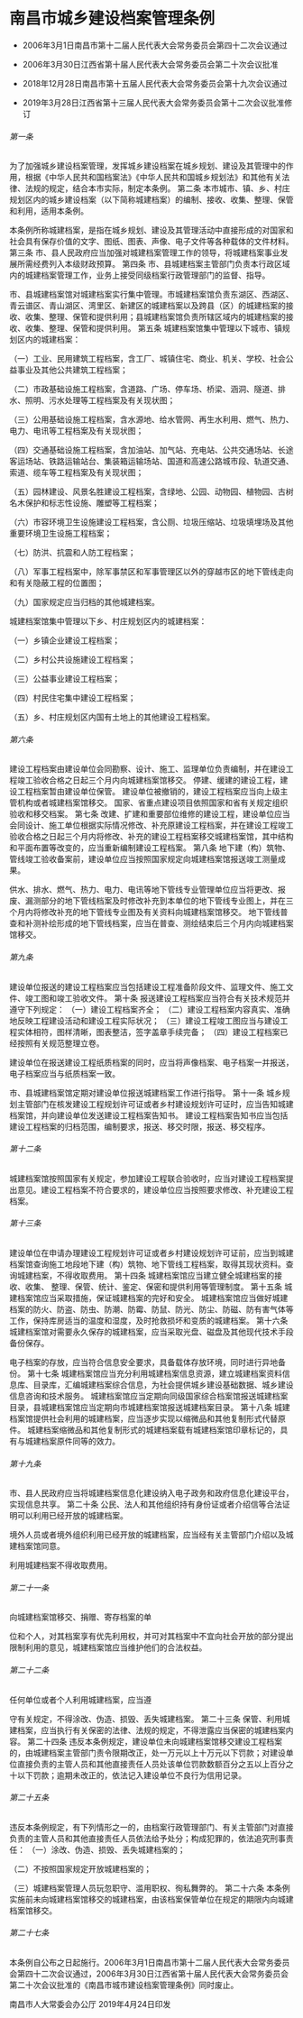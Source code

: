 # 南昌市城乡建设档案管理条例

- 2006年3月1日南昌市第十二届人民代表大会常务委员会第四十二次会议通过

- 2006年3月30日江西省第十届人民代表大会常务委员会第二十次会议批准

- 2018年12月28日南昌市第十五届人民代表大会常务委员会第十九次会议通过

- 2019年3月28日江西省第十三届人民代表大会常务委员会第十二次会议批准修订

<!-- INFO END -->

###### 第一条

为了加强城乡建设档案管理，发挥城乡建设档案在城乡规划、建设及其管理中的作用，根据《中华人民共和国档案法》《中华人民共和国城乡规划法》和其他有关法律、法规的规定，结合本市实际，制定本条例。 第二条 本市城市、镇、乡、村庄规划区内的城乡建设档案（以下简称城建档案）的编制、接收、收集、整理、保管和利用，适用本条例。

本条例所称城建档案，是指在城乡规划、建设及其管理活动中直接形成的对国家和社会具有保存价值的文字、图纸、图表、声像、电子文件等各种载体的文件材料。 第三条 市、县人民政府应当加强对城建档案管理工作的领导，将城建档案事业发展所需经费列入本级财政预算。 第四条 市、县城建档案主管部门负责本行政区域内的城建档案管理工作，业务上接受同级档案行政管理部门的监督、指导。

市、县城建档案馆对城建档案实行集中管理。市城建档案馆负责东湖区、西湖区、青云谱区、青山湖区、湾里区、新建区的城建档案以及跨县（区）的城建档案的接收、收集、整理、保管和提供利用；县城建档案馆负责所辖区域内的城建档案的接收、收集、整理、保管和提供利用。 第五条 城建档案馆集中管理以下城市、镇规划区内的城建档案：

（一）工业、民用建筑工程档案，含工厂、城镇住宅、商业、机关、学校、社会公益事业及其他公共建筑工程档案；

（二）市政基础设施工程档案，含道路、广场、停车场、桥梁、涵洞、隧道、排水、照明、污水处理等工程档案及有关现状图；

（三）公用基础设施工程档案，含水源地、给水管网、再生水利用、燃气、热力、电力、电讯等工程档案及有关现状图；

（四）交通基础设施工程档案，含加油站、加气站、充电站、公共交通场站、长途客运场站、铁路运输站台、集装箱运输场站、国道和高速公路城市段、轨道交通、索道、缆车等工程档案及有关现状图；

（五）园林建设、风景名胜建设工程档案，含绿地、公园、动物园、植物园、古树名木保护和标志性设施、雕塑等工程档案；

（六）市容环境卫生设施建设工程档案，含公厕、垃圾压缩站、垃圾填埋场及其他重要环境卫生设施工程档案；

（七）防洪、抗震和人防工程档案；

（八）军事工程档案中，除军事禁区和军事管理区以外的穿越市区的地下管线走向和有关隐蔽工程的位置图；

（九）国家规定应当归档的其他城建档案。

城建档案馆集中管理以下乡、村庄规划区内的城建档案：

（一）乡镇企业建设工程档案；

（二）乡村公共设施建设工程档案；

（三）公益事业建设工程档案；

（四）村民住宅集中建设工程档案；

（五）乡、村庄规划区内国有土地上的其他建设工程档案。

###### 第六条

建设工程档案由建设单位会同勘察、设计、施工、监理单位负责编制，并在建设工程竣工验收合格之日起三个月内向城建档案馆移交。 停建、缓建的建设工程，建设工程档案暂由建设单位保管。 建设单位被撤销的，建设工程档案应当向上级主管机构或者城建档案馆移交。 国家、省重点建设项目依照国家和省有关规定组织验收和移交档案。 第七条 改建、扩建和重要部位维修的建设工程，建设单位应当会同设计、施工单位根据实际情况修改、补充原建设工程档案，并在建设工程竣工验收合格之日起三个月内将修改、补充的建设工程档案移交城建档案馆，其中结构和平面布置等改变的，应当重新编制建设工程档案。 第八条 地下建（构）筑物、管线竣工验收备案前，建设单位应当按照国家规定向城建档案馆报送竣工测量成果。

供水、排水、燃气、热力、电力、电讯等地下管线专业管理单位应当将更改、报废、漏测部分的地下管线档案及时修改补充到本单位的地下管线专业图上，并在三个月内将修改补充的地下管线专业图及有关资料向城建档案馆移交。 地下管线普查和补测补绘形成的地下管线档案，应当在普查、测绘结束后三个月内向城建档案馆移交。

###### 第九条

建设单位报送的建设工程档案应当包括建设工程准备阶段文件、监理文件、施工文件、竣工图和竣工验收文件。 第十条 报送建设工程档案应当符合有关技术规范并遵守下列规定： （一）建设工程档案齐全； （二）建设工程档案内容真实、准确地反映工程建设活动和建设工程实际状况； （三）建设工程竣工图应当与建设工程实体相符，图样清晰，图表整洁，签字盖章手续完备； （四）建设工程档案已经按照有关规范整理立卷。

建设单位在报送建设工程纸质档案的同时，应当将声像档案、电子档案一并报送，电子档案应当与纸质档案一致。

市、县城建档案馆定期对建设单位报送城建档案工作进行指导。 第十一条 城乡规划主管部门在核发建设工程规划许可证或者乡村建设规划许可证时，应当告知城建档案馆，并向建设单位发送建设工程档案告知书。 建设工程档案告知书应当包括建设工程档案的归档范围，编制要求，报送、移交时限，报送、移交程序。

###### 第十二条

城建档案馆按照国家有关规定，参加建设工程联合验收时，应当对建设工程档案提出意见。建设工程档案不符合要求的，建设单位应当按照要求修改、补充建设工程档案。

###### 第十三条

建设单位在申请办理建设工程规划许可证或者乡村建设规划许可证前，应当到城建档案馆查询施工地段地下建（构）筑物、地下管线工程档案，取得其现状资料。查询城建档案，不得收取费用。 第十四条 城建档案馆应当建立健全城建档案的接收、收集、 整理、保管、统计、鉴定、保密和提供利用等管理制度。 第十五条 城建档案馆应当采取措施，保证城建档案的完好和安全。 城建档案馆应当做好城建档案的防火、防盗、防虫、防潮、防霉、防鼠、防光、防尘、防磁、防有害气体等工作，保持库房适当的温度和湿度，及时抢救损坏和变质的城建档案。 第十六条 城建档案馆对需要永久保存的城建档案，应当采取光盘、磁盘及其他现代技术手段备份保存。

电子档案的存放，应当符合信息安全要求，具备载体存放环境，同时进行异地备份。 第十七条 城建档案馆应当充分利用城建档案信息资源，建立城建档案资料信息库、目录库，汇编城建档案综合信息，为社会提供城乡建设基础数据、城乡建设信息咨询和技术服务。 城建档案馆应当定期向同级国家综合档案馆报送城建档案目录，县城建档案馆应当定期向市城建档案馆报送城建档案目录。 第十八条 城建档案馆提供社会利用的城建档案，应当逐步实现以缩微品和其他复制形式代替原件。 城建档案缩微品和其他复制形式的城建档案载有城建档案馆印章标记的，具有与城建档案原件同等的效力。

###### 第十九条

市、县人民政府应当将城建档案信息化建设纳入电子政务和政府信息化建设平台，实现信息共享。 第二十条 公民、法人和其他组织持有身份证或者介绍信等合法证明可以利用已经开放的城建档案。

境外人员或者境外组织利用已经开放的城建档案，应当经有关主管部门介绍以及城建档案馆同意。

利用城建档案不得收取费用。

###### 第二十一条

向城建档案馆移交、捐赠、寄存档案的单

位和个人，对其档案享有优先利用权，并可对其档案中不宜向社会开放的部分提出限制利用的意见，城建档案馆应当维护他们的合法权益。

###### 第二十二条

任何单位或者个人利用城建档案，应当遵

守有关规定，不得涂改、伪造、损毁、丢失城建档案。 第二十三条 保管、利用城建档案，应当执行有关保密的法律、法规的规定，不得泄露应当保密的城建档案内容。 第二十四条 违反本条例规定，建设单位未向城建档案馆移交建设工程档案的，由城建档案主管部门责令限期改正，处一万元以上十万元以下罚款；对建设单位直接负责的主管人员和其他直接责任人员处该单位罚款数额百分之五以上百分之十以下罚款；逾期未改正的，依法记入建设单位不良行为信用记录。

###### 第二十五条

违反本条例规定，有下列情形之一的，由档案行政管理部门、有关主管部门对直接负责的主管人员和其他直接责任人员依法给予处分；构成犯罪的，依法追究刑事责任： （一）涂改、伪造、损毁、丢失城建档案的；

（二）不按照国家规定开放城建档案的；

（三）城建档案管理人员玩忽职守、滥用职权、徇私舞弊的。 第二十六条 本条例实施前未向城建档案馆移交的城建档案，由该档案保管单位在规定的期限内向城建档案馆移交。

###### 第二十七条

本条例自公布之日起施行。2006年3月1日南昌市第十二届人民代表大会常务委员会第四十二次会议通过，2006年3月30日江西省第十届人民代表大会常务委员会第二十次会议批准的《南昌市城市建设档案管理条例》同时废止。

南昌市人大常委会办公厅 2019年4月24日印发
